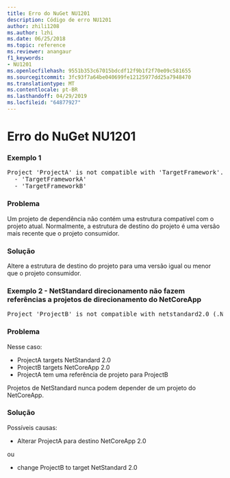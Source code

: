 ```yaml
---
title: Erro do NuGet NU1201
description: Código de erro NU1201
author: zhili1208
ms.author: lzhi
ms.date: 06/25/2018
ms.topic: reference
ms.reviewer: anangaur
f1_keywords:
- NU1201
ms.openlocfilehash: 9551b353c67015bdcdf12f9b1f2f70e09c581655
ms.sourcegitcommit: 3fc93f7a64be040699fe12125977dd25a7948470
ms.translationtype: MT
ms.contentlocale: pt-BR
ms.lasthandoff: 04/29/2019
ms.locfileid: "64877927"
---
```

# <a name="nuget-error-nu1201"></a>Erro do NuGet NU1201

### <a name="example-1"></a>Exemplo 1
<pre>Project 'ProjectA' is not compatible with 'TargetFramework'. Project 'ProjectA' supports:<br/>  - 'TargetFrameworkA'<br/>  - 'TargetFrameworkB'</pre>

### <a name="issue"></a>Problema
Um projeto de dependência não contém uma estrutura compatível com o projeto atual. Normalmente, a estrutura de destino do projeto é uma versão mais recente que o projeto consumidor.

### <a name="solution"></a>Solução
Altere a estrutura de destino do projeto para uma versão igual ou menor que o projeto consumidor.

### <a name="example-2---netstandard-targetted-projects-cannot-reference-netcoreapp-targetted-projects"></a>Exemplo 2 - NetStandard direcionamento não fazem referências a projetos de direcionamento do NetCoreApp
<pre>Project 'ProjectB' is not compatible with netstandard2.0 (.NETStandard,Version=v2.0). Project 'ProjectB' supports: netcoreapp2.0 (.NETCoreApp,Version=v2.0)</pre>

### <a name="issue"></a>Problema 
Nesse caso:
- ProjectA targets NetStandard 2.0
- ProjectB targets NetCoreApp 2.0
- ProjectA tem uma referência de projeto para ProjectB

Projetos de NetStandard nunca podem depender de um projeto do NetCoreApp.

### <a name="solution"></a>Solução
Possíveis causas:
- Alterar ProjectA para destino NetCoreApp 2.0

ou

- change ProjectB to target NetStandard 2.0

